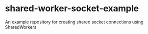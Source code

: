 # shared-worker-socket-example
An example repository for creating shared socket connections using SharedWorkers
